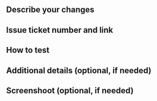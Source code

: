 ## Describe your changes

## Issue ticket number and link

## How to test

## Additional details (optional, if needed)

## Screenshoot (optional, if needed)